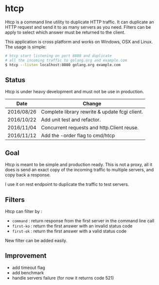 # htcp
Htcp is a command line utility to duplicate HTTP traffic. It can duplicate an HTTP request
and send it to as many servers as you need. Filters can be apply to select which answer
must be returned to the client.

This application is cross platform and works on Windows, OSX and Linux.
The usage is simple:

```bash
# htcp start listening on port 8080 and duplicate
# all the incoming traffic to golang.org and example.com
$ htcp --listen localhost:8080 golang.org example.com
```

## Status
Htcp is under heavy development and must not be use in production.

|    Date    |                     Change                     |
|------------|------------------------------------------------|
| 2016/08/26 | Complete library rewrite & update fcgi client. |
| 2016/10/22 | Add unit test and refactor.                    |
| 2016/11/04 | Concurrent requests and http.Client reuse.     |
| 2016/11/12 | Add the -order flag to cmd/htcp                |


## Goal
Htcp is meant to be simple and production ready. This is not a proxy,
all it does is send an exact copy of the incoming traffic to multiple servers,
and copy back a response.

I use it on rest endpoint to duplicate the traffic to test servers.

## Filters
Htcp can filter by :

- `command` : return response from the first server in the command line call
- `first-ko` : return the first answer with an invalid status code
- `first-ok` : return the first answer with a valid status code

New filter can be added easily.

## Improvement
- add timeout flag
- add benchmark
- handle servers failure (for now it returns code 521)
